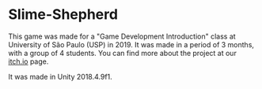 # Slime-Shepherd

This game was made for a "Game Development Introduction" class at University of São Paulo (USP) in 2019. It was made in a period of 3 months, with a group of 4 students.
You can find more about the project at our [itch.io](https://arsart.itch.io/slime-shepherd) page.

It was made in Unity 2018.4.9f1.
